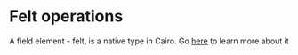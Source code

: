 # Felt operations

A field element - felt, is a native type in Cairo. Go [here](https://www.cairo-lang.org/docs/how_cairo_works/cairo_intro.html#field-elements) to learn more about it
